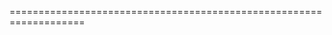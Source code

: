 <!-- <a href="#" class="btn">Hover Me</a>

---
* {
  margin: 0;
  padding: 0;
  box-sizing: border-box;
}
/*C866B2)*/
body {
  height: 100vh;
  font-family: "Segoe UI", Tahoma, Geneva, Verdana, sans-serif;
  font-size: 20px;
  display: grid;
  place-items: center;
}

.btn {
  text-decoration: none;
  border: 2px solid #764abc;
  color: #764abc;
  padding: 10px 20px;
  border-radius: 25px;
  position: relative;
  transition: all 1s;
  overflow: hidden;
}

.btn::before {
  content: "";
  position: absolute;
  top: 0;
  left: 0;
  width: 100%;
  height: 100%;
  background-color: #764abc;
  transition: all 1s;
  z-index: -1;
  transform: translateX(-100%);
}

.btn:hover::before {
  transform: translateX(0);
}
.btn:hover {
  color: #fff;
}

--- --------------------------->
<!-- 
.profile-card {
  width: 100%;
  height: 99vh;
  border-radius: 8px;
  display: grid;
  place-items: center;
  background: #ddd;
  position: relative;
  transition: all 1s;
  z-index: 1;
  overflow: hidden;
}

.info h2,
.info p {
  color: #fff;
  opacity: 0;
  transition: all 0.6s;
}

.profile-card:hover .info h2,
.profile-card:hover .info p {
  opacity: 1;
}

.info::before {
  content: "";
  position: absolute;
  top: 0;
  left: 0;
  width: 100%;
  height: 100%;
  background: #764abc;
  transform: skew(30deg) translateX(100%);
  opacity: 0.3;
  z-index: -1;
  transition: all 0.6s ease;
}

.info::after {
  content: "";
  position: absolute;
  top: 0;
  left: 0;
  width: 100%;
  height: 100%;
  background: #764abc;
  transform: skew(-30deg) translateX(100%);
  box-shadow: 0 0 20px rgba(0, 0, 0, 0.7);
  opacity: 0.3;
  z-index: -1;
  transition: all 0.6s ease;
}

.profile-card:hover .info::before {
  transform: skew(30deg) translateX(50%);
}

.profile-card:hover .info::after {
  transform: skew(-30deg) translateX(40%);
  opacity: 0.7;
}

.profile-card::before {
  content: "";
  position: absolute;
  top: 0;
  left: 0;
  width: 100%;
  height: 100%;
  background: #764abc;
  opacity: 0.3;
  transform: skew(30deg) translateX(85%);
  transition: all 0.6s ease;
  z-index: -1;
}

.profile-card::after {
  content: "";
  position: absolute;
  top: 0;
  left: 0;
  width: 100%;
  height: 100%;
  background: #764abc;
  opacity: 0.3;
  transform: skew(-30deg) translateX(85%);
  transition: all 0.6s ease;
  z-index: -1;
}

.profile-card:hover:before {
  transform: skew(30deg) translateX(30%);
}

.profile-card:hover:after {
  transform: skew(-30deg) translateX(20%);
}



.signright {
  height: 200px;
  border: 1px solid red;
  padding: 10px;
  border-radius: 120px 90px 60px 30px/30px 60px 90px 120px;
} -->


===================================================================